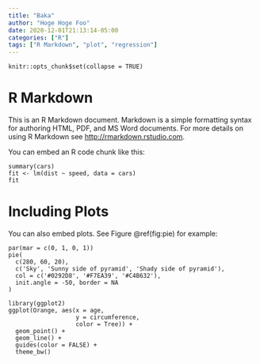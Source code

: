 ```yaml
---
title: "Baka"
author: "Hoge Hoge Foo"
date: 2020-12-01T21:13:14-05:00
categories: ["R"]
tags: ["R Markdown", "plot", "regression"]
---
```


```{r setup, include=FALSE}
knitr::opts_chunk$set(collapse = TRUE)
```

# R Markdown

This is an R Markdown document. Markdown is a simple formatting syntax for authoring HTML, PDF, and MS Word documents. For more details on using R Markdown see <http://rmarkdown.rstudio.com>.

You can embed an R code chunk like this:

```{r cars}
summary(cars)
fit <- lm(dist ~ speed, data = cars)
fit
```

# Including Plots

You can also embed plots. See Figure \@ref(fig:pie) for example:

```{r pie, fig.cap='A fancy pie chart.', tidy=FALSE}
par(mar = c(0, 1, 0, 1))
pie(
  c(280, 60, 20),
  c('Sky', 'Sunny side of pyramid', 'Shady side of pyramid'),
  col = c('#0292D8', '#F7EA39', '#C4B632'),
  init.angle = -50, border = NA
)
```

```{r echo=FALSE}
library(ggplot2)
ggplot(Orange, aes(x = age, 
                   y = circumference, 
                   color = Tree)) +
  geom_point() +
  geom_line() +
  guides(color = FALSE) +
  theme_bw()
```
